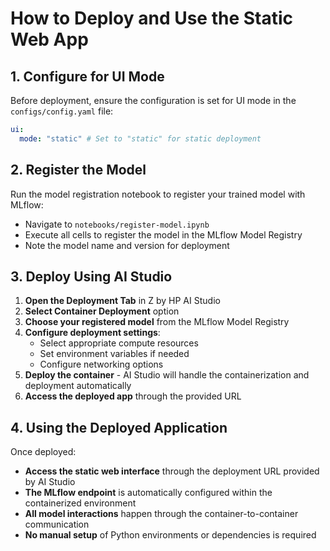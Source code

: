 # How to Deploy and Use the Static Web App

## 1. Configure for UI Mode

Before deployment, ensure the configuration is set for UI mode in the `configs/config.yaml` file:

```yaml
ui:
  mode: "static" # Set to "static" for static deployment
```

## 2. Register the Model

Run the model registration notebook to register your trained model with MLflow:

- Navigate to `notebooks/register-model.ipynb`
- Execute all cells to register the model in the MLflow Model Registry
- Note the model name and version for deployment

## 3. Deploy Using AI Studio

1. **Open the Deployment Tab** in Z by HP AI Studio
2. **Select Container Deployment** option
3. **Choose your registered model** from the MLflow Model Registry
4. **Configure deployment settings**:
   - Select appropriate compute resources
   - Set environment variables if needed
   - Configure networking options
5. **Deploy the container** - AI Studio will handle the containerization and deployment automatically
6. **Access the deployed app** through the provided URL

## 4. Using the Deployed Application

Once deployed:

- **Access the static web interface** through the deployment URL provided by AI Studio
- **The MLflow endpoint** is automatically configured within the containerized environment
- **All model interactions** happen through the container-to-container communication
- **No manual setup** of Python environments or dependencies is required
